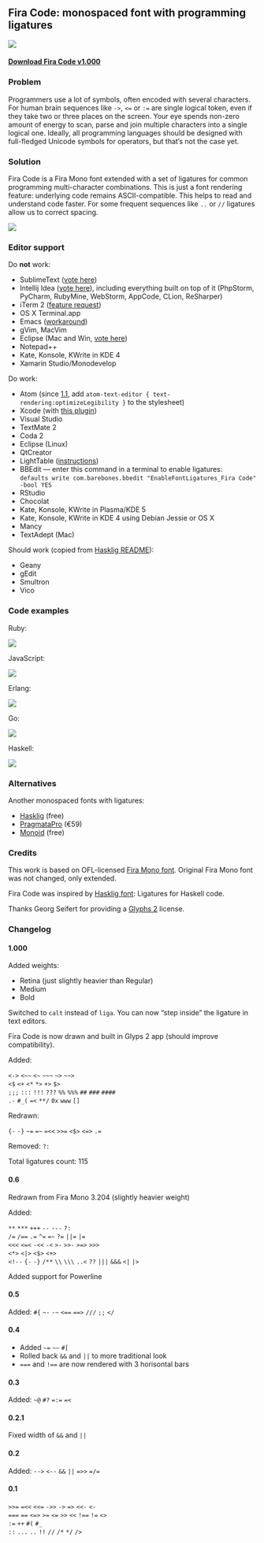 ## Fira Code: monospaced font with programming ligatures

<img src="https://dl.dropboxusercontent.com/u/561580/imgs/fira_code_logo.svg">

#### [Download Fira Code v1.000](https://github.com/tonsky/FiraCode/releases/download/1.000/FiraCode_1.000.zip)

### Problem

Programmers use a lot of symbols, often encoded with several characters. For human brain sequences like `->`, `<=` or `:=` are single logical token, even if they take two or three places on the screen. Your eye spends non-zero amount of energy to scan, parse and join multiple characters into a single logical one. Ideally, all programming languages should be designed with full-fledged Unicode symbols for operators, but that’s not the case yet.

### Solution

Fira Code is a Fira Mono font extended with a set of ligatures for common programming multi-character combinations. This is just a font rendering feature: underlying code remains ASCII-compatible. This helps to read and understand code faster. For some frequent sequences like `..` or `//` ligatures allow us to correct spacing.

<img src="./showcases/all_ligatures.png" />

### Editor support

Do **not** work:

- SublimeText ([vote here](http://sublimetext.userecho.com/topic/433445-opentype-support-ligatures-curly-quotes-contextual-and-alternate-symbols/))
- Intellij Idea ([vote here](https://youtrack.jetbrains.com/issue/IDEA-127539)), including everything built on top of it (PhpStorm, PyCharm, RubyMine, WebStorm, AppCode, CLion, ReSharper)
- iTerm 2 ([feature request](https://gitlab.com/gnachman/iterm2/issues/3568))
- OS X Terminal.app
- Emacs ([workaround](https://github.com/tonsky/FiraCode/wiki/Setting-up-Emacs))
- gVim, MacVim
- Eclipse (Mac and Win, [vote here](https://bugs.eclipse.org/bugs/show_bug.cgi?id=398656))
- Notepad++
- Kate, Konsole, KWrite in KDE 4
- Xamarin Studio/Monodevelop

Do work:

- Atom (since [1.1](http://blog.atom.io/2015/10/29/atom-1-1-is-out.html), add `atom-text-editor { text-rendering:optimizeLegibility }` to the stylesheet)
- Xcode (with [this plugin](https://github.com/robertvojta/LigatureXcodePlugin))
- Visual Studio
- TextMate 2
- Coda 2
- Eclipse (Linux)
- QtCreator
- LightTable ([instructions](https://github.com/LightTable/LightTable/issues/1459#issuecomment-57366504))
- BBEdit — enter this command in a terminal to enable ligatures:  
  `defaults write com.barebones.bbedit "EnableFontLigatures_Fira Code" -bool YES`
- RStudio
- Chocolat
- Kate, Konsole, KWrite in Plasma/KDE 5
- Kate, Konsole, KWrite in KDE 4 using Debian Jessie or OS X
- Mancy
- TextAdept (Mac)

Should work (copied from [Hasklig README](https://github.com/i-tu/Hasklig)):

- Geany
- gEdit
- Smultron
- Vico


### Code examples

Ruby:

<img src="./showcases/ruby.png" />

JavaScript:

<img src="./showcases/javascript.png" />

Erlang:

<img src="./showcases/erlang.png" />

Go:

<img src="./showcases/go.png" />

Haskell:

<img src="./showcases/haskell.png" />

### Alternatives

Another monospaced fonts with ligatures:

- [Hasklig](https://github.com/i-tu/Hasklig) (free)
- [PragmataPro](http://www.fsd.it/fonts/pragmatapro.htm) (€59)
- [Monoid](http://larsenwork.com/monoid/) (free)

### Credits

This work is based on OFL-licensed [Fira Mono font](https://github.com/mozilla/Fira). Original Fira Mono font was not changed, only extended.

Fira Code was inspired by [Hasklig font](https://github.com/i-tu/Hasklig): Ligatures for Haskell code.

Thanks Georg Seifert for providing a [Glyphs 2](https://glyphsapp.com) license.

### Changelog


#### 1.000

Added weights:

- Retina (just slightly heavier than Regular)
- Medium
- Bold

Switched to `calt` instead of `liga`. You can now “step inside” the ligature in text editors.

Fira Code is now drawn and built in Glyps 2 app (should improve compatibility).

Added:

`<->` `<~~` `<~` `~~~` `~>` `~~>`  
`<$` `<+` `<*` `*>` `+>` `$>`  
`;;;` `:::` `!!!` `???` `%%` `%%%` `##` `###` `####`  
`.-` `#_(` `=<`  `**/` `0x` `www` `[]`  

Redrawn:

`{-` `-}` `~=` `=~` `=<<` `>>=` `<$>` `<=>` `.=`

Removed: `?:`

Total ligatures count: 115


#### 0.6

Redrawn from Fira Mono 3.204 (slightly heavier weight)

Added:

`**` `***` `+++` `--` `---` `?:`  
`/=` `/==` `.=` `^=` `=~` `?=` `||=` `|=`  
`<<<` `<=<` `-<<` `-<` `>-` `>>-` `>=>` `>>>`  
`<*>` `<|>` `<$>` `<+>`  
`<!--` `{-` `-}` `/**`  `\\` `\\\`
`..<` `??` `|||` `&&&` `<|` `|>`  
  
Added support for Powerline


#### 0.5

Added: `#{` `~-` `-~` `<==` `==>` `///` `;;` `</`


#### 0.4

- Added `~=` `~~` `#[`
- Rolled back `&&` and `||` to more traditional look
- `===` and `!==` are now rendered with 3 horisontal bars


#### 0.3

Added: `~@` `#?` `=:=` `=<`


#### 0.2.1

Fixed width of `&&` and `||`


#### 0.2

Added: `-->` `<--` `&&` `||` `=>>` `=/=`


#### 0.1

`>>=` `=<<` `<<=` `->>` `->` `=>` `<<-` `<-`  
`===` `==` `<=>` `>=` `<=` `>>` `<<` `!==` `!=` `<>`  
`:=` `++` `#(` `#_`  
`::` `...` `..` `!!` `//` `/*` `*/` `/>`  
